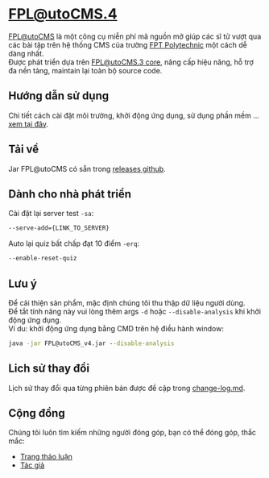 # FPL@utoCMS.4
[FPL@utoCMS](https://github.com/PhamHuyThien/fpl-auto-cms-4) là một công cụ miễn phí mã nguồn mở giúp các sĩ tử vượt qua các bài tập trên hệ thống CMS của trường [FPT Polytechnic](https://caodang.fpt.edu.vn/) một cách dễ dàng nhất.  
Được phát triển dựa trên [FPL@utoCMS.3 core](https://github.com/PhamHuyThien/fpl-auto-cms), nâng cấp hiệu năng, hỗ trợ đa nền tảng,  maintain lại toàn bộ source code.

## Hướng dẫn sử dụng
Chi tiết cách cài đặt môi trường, khởi động ứng dụng, sử dụng phần mềm ... [xem tại đây](https://www.youtube.com/watch?v=kJQZ7rn1YXg).

## Tải về
Jar FPL@utoCMS có sẵn trong [releases github](https://github.com/PhamHuyThien/fpl-auto-cms-4/releases).

## Dành cho nhà phát triển
Cài đặt lại server test `-sa`:
```cmd
--serve-add={LINK_TO_SERVER}
```
Auto lại quiz bất chấp đạt 10 điểm `-erq`:
```cmd
--enable-reset-quiz
```
## Lưu ý
Để cải thiện sản phẩm, mặc định chúng tôi thu thập dữ liệu người dùng.  
Để tắt tính năng này vui lòng thêm args `-d` hoặc `--disable-analysis` khi khởi động ứng dụng.  
Ví du: khởi động ứng dụng bằng CMD trên hệ điều hành window: 
```cmd
java -jar FPL@utoCMS_v4.jar --disable-analysis
```

## Lich sử thay đổi
Lịch sử thay đổi qua từng phiên bản được đề cập trong [change-log.md](https://github.com/PhamHuyThien/fpl-auto-cms-4/blob/master/change-log.md).

## Cộng đồng
Chúng tôi luôn tìm kiếm những người đóng góp, bạn có thể đóng góp, thắc mắc:
- [Trang thảo luận](https://www.facebook.com/210874576940463)
- [Tác giả](https://fb.com/thiendz.systemerror)
